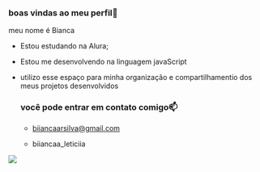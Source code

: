 ### boas vindas ao meu perfil🖤
 
meu nome é  Bianca

- Estou estudando na Alura;
- Estou me desenvolvendo na linguagem  javaScript
- utilizo esse espaço para minha organização e compartilhamentio dos meus projetos desenvolvidos
  
  ### você pode entrar em contato comigo📫
  
  - biiancaarsilva@gmail.com
    
  - biiancaa_leticiia

 ![](https://media1.tenor.com/m/ecWVLrNENfsAAAAC/rabbit-secret-life-of-pets.gif)
   
